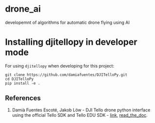 # drone_ai
developemnt of algorithms for automatic drone flying using AI



# Installing djitellopy in developer mode
For using `djitellopy` when developing for this project:
```
git clone https://github.com/damiafuentes/DJITelloPy.git
cd DJITelloPy
pip install -e .
```


## References
1. Damià Fuentes Escoté, Jakob Löw - DJI Tello drone python interface using the official Tello SDK and Tello EDU SDK - [link](https://github.com/damiafuentes/DJITelloPy/blob/master/README.md), [read_the_doc](https://djitellopy.readthedocs.io/en/latest/tello/).